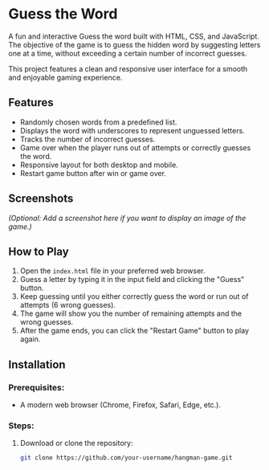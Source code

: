 # Guess the Word

A fun and interactive Guess the word built with HTML, CSS, and JavaScript. The objective of the game is to guess the hidden word by suggesting letters one at a time, without exceeding a certain number of incorrect guesses. 

This project features a clean and responsive user interface for a smooth and enjoyable gaming experience.

## Features
- Randomly chosen words from a predefined list.
- Displays the word with underscores to represent unguessed letters.
- Tracks the number of incorrect guesses.
- Game over when the player runs out of attempts or correctly guesses the word.
- Responsive layout for both desktop and mobile.
- Restart game button after win or game over.

## Screenshots
*(Optional: Add a screenshot here if you want to display an image of the game.)*

## How to Play
1. Open the `index.html` file in your preferred web browser.
2. Guess a letter by typing it in the input field and clicking the "Guess" button.
3. Keep guessing until you either correctly guess the word or run out of attempts (6 wrong guesses).
4. The game will show you the number of remaining attempts and the wrong guesses.
5. After the game ends, you can click the "Restart Game" button to play again.

## Installation

### Prerequisites:
- A modern web browser (Chrome, Firefox, Safari, Edge, etc.).

### Steps:
1. Download or clone the repository:
   ```bash
   git clone https://github.com/your-username/hangman-game.git
